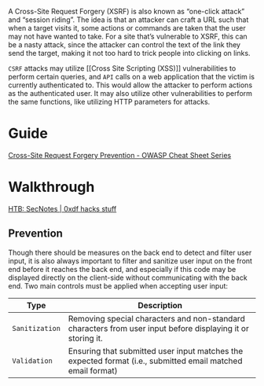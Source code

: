 
A Cross-Site Request Forgery (XSRF) is also known as “one-click attack” and “session riding”. The idea is that an attacker can craft a URL such that when a target visits it, some actions or commands are taken that the user may not have wanted to take. For a site that’s vulnerable to XSRF, this can be a nasty attack, since the attacker can control the text of the link they send the target, making it not too hard to trick people into clicking on links.

`CSRF` attacks may utilize [[Cross Site Scripting (XSS)]] vulnerabilities to perform certain queries, and `API` calls on a web application that the victim is currently authenticated to. This would allow the attacker to perform actions as the authenticated user. It may also utilize other vulnerabilities to perform the same functions, like utilizing HTTP parameters for attacks.

# Guide 

[Cross-Site Request Forgery Prevention - OWASP Cheat Sheet Series](https://cheatsheetseries.owasp.org/cheatsheets/Cross-Site_Request_Forgery_Prevention_Cheat_Sheet.html)
# Walkthrough

[HTB: SecNotes | 0xdf hacks stuff](https://0xdf.gitlab.io/2019/01/19/htb-secnotes.html)

## Prevention

Though there should be measures on the back end to detect and filter user input, it is also always important to filter and sanitize user input on the front end before it reaches the back end, and especially if this code may be displayed directly on the client-side without communicating with the back end. Two main controls must be applied when accepting user input:

|Type|Description|
|---|---|
|`Sanitization`|Removing special characters and non-standard characters from user input before displaying it or storing it.|
|`Validation`|Ensuring that submitted user input matches the expected format (i.e., submitted email matched email format)|
